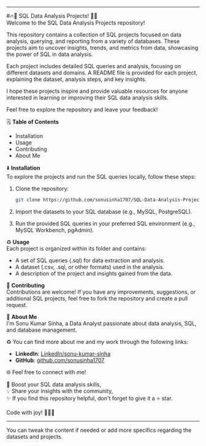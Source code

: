 

---

#🔥🚀 SQL Data Analysis Projects! 🔬🎯  
Welcome to the SQL Data Analysis Projects repository!

This repository contains a collection of SQL projects focused on data analysis, querying, and reporting from a variety of databases. These projects aim to uncover insights, trends, and metrics from data, showcasing the power of SQL in data analysis.

Each project includes detailed SQL queries and analysis, focusing on different datasets and domains. A README file is provided for each project, explaining the dataset, analysis steps, and key insights.

I hope these projects inspire and provide valuable resources for anyone interested in learning or improving their SQL data analysis skills.

Feel free to explore the repository and leave your feedback!

🗒️ **Table of Contents**  
- Installation  
- Usage  
- Contributing  
- About Me  

⬇️ **Installation**  
To explore the projects and run the SQL queries locally, follow these steps:

1. Clone the repository:
    ```bash
    git clone https://github.com/sonusinha1707/SQL-Data-Analysis-Projects.git
    ```

2. Import the datasets to your SQL database (e.g., MySQL, PostgreSQL).

3. Run the provided SQL queries in your preferred SQL environment (e.g., MySQL Workbench, pgAdmin).

♻️ **Usage**  
Each project is organized within its folder and contains:

- A set of SQL queries (.sql) for data extraction and analysis.
- A dataset (.csv, .sql, or other formats) used in the analysis.
- A description of the project and insights gained from the data.

🤝 **Contributing**  
Contributions are welcome! If you have any improvements, suggestions, or additional SQL projects, feel free to fork the repository and create a pull request.

🌱 **About Me**  
I'm Sonu Kumar Sinha, a Data Analyst passionate about data analysis, SQL, and database management.  

♻️ You can find more about me and my work through the following links:

- **LinkedIn**: [LinkedIn/sonu-kumar-sinha](https://www.linkedin.com/in/sonu-kumar-sinha)  
- **GitHub**: [github.com/sonusinha1707](https://github.com/sonusinha1707)  

🌐 Feel free to connect with me!

🎯 Boost your SQL data analysis skills,  
💡 Share your insights with the community,  
✨ If you find this repository helpful, don't forget to give it a ⭐ star.

Code with joy! 👨‍💻✨

---

You can tweak the content if needed or add more specifics regarding the datasets and projects.
